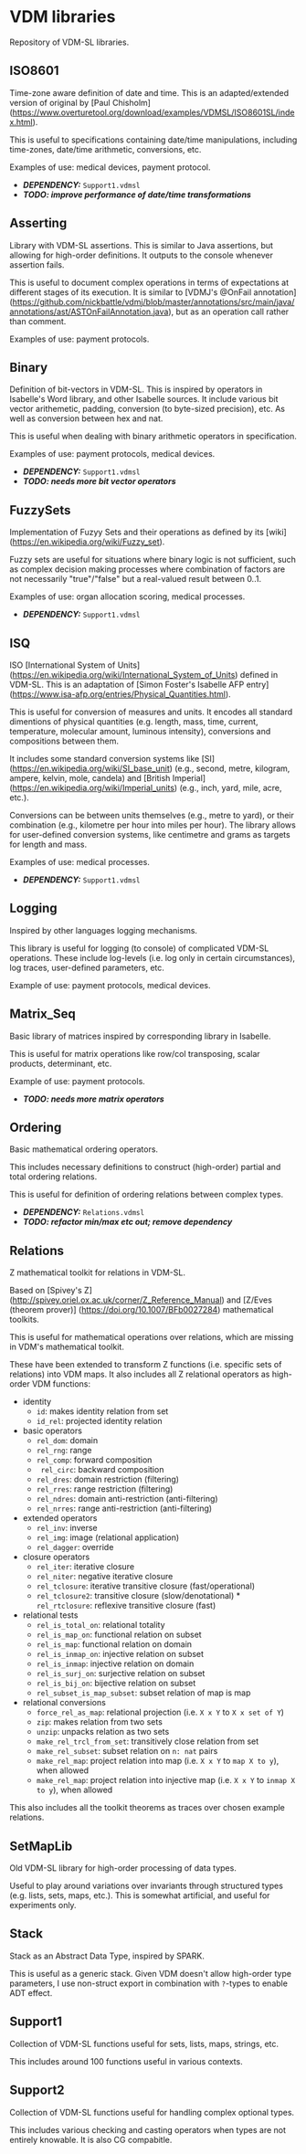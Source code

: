 # VDM libraries
Repository of VDM-SL libraries.

## ISO8601
Time-zone aware definition of date and time. This is an adapted/extended version of original by [Paul Chisholm] (https://www.overturetool.org/download/examples/VDMSL/ISO8601SL/index.html).  

This is useful to specifications containing date/time manipulations, including time-zones, date/time arithmetic, conversions, etc.

Examples of use: medical devices, payment protocol. 

* _**DEPENDENCY:**_ `Support1.vdmsl`
* _**TODO: improve performance of date/time transformations**_

## Asserting
Library with VDM-SL assertions. This is similar to Java assertions, but allowing for high-order definitions. It outputs to the console whenever assertion fails.  

This is useful to document complex operations in terms of expectations at different stages of its execution. It is similar  to [VDMJ's @OnFail annotation] (https://github.com/nickbattle/vdmj/blob/master/annotations/src/main/java/annotations/ast/ASTOnFailAnnotation.java), but as an operation call rather than comment. 

Examples of use: payment protocols. 

## Binary
Definition of bit-vectors in VDM-SL. This is inspired by operators in Isabelle's Word library, and other Isabelle sources. It include various bit vector arithemetic, padding, conversion (to byte-sized precision), etc. As well as conversion between hex and nat. 
  
This is useful when dealing with binary arithmetic operators in specification. 

Examples of use: payment protocols, medical devices. 
  
* _**DEPENDENCY:**_ `Support1.vdmsl`
* _**TODO: needs more bit vector operators**_
 
## FuzzySets
Implementation of Fuzyy Sets and their operations as defined by its [wiki] (https://en.wikipedia.org/wiki/Fuzzy_set). 

Fuzzy sets are useful for situations where binary logic is not sufficient, such as complex decision making processes where combination of factors are not necessarily "true"/"false" but a real-valued result between 0..1.

Examples of use: organ allocation scoring, medical processes. 

* _**DEPENDENCY:**_ `Support1.vdmsl`

## ISQ
ISO [International System of Units] (https://en.wikipedia.org/wiki/International_System_of_Units) defined in VDM-SL. This is an adaptation of [Simon Foster's Isabelle AFP entry] (https://www.isa-afp.org/entries/Physical_Quantities.html). 

This is useful for conversion of measures and units. It encodes all standard dimentions of physical quantities (e.g. length, mass, time, current, temperature, molecular amount, luminous intensity), conversions and compositions between them. 

It includes some standard conversion systems like [SI] (https://en.wikipedia.org/wiki/SI_base_unit) (e.g., second, metre, kilogram, ampere, kelvin, mole, candela) and [British Imperial] (https://en.wikipedia.org/wiki/Imperial_units) (e.g., inch, yard, mile, acre, etc.). 

Conversions can be between units themselves (e.g., metre to yard), or their combination (e.g., kilometre per hour into miles per hour). The library allows for user-defined conversion systems, like centimetre and grams as targets for length and mass.  

Examples of use: medical processes. 

* _**DEPENDENCY:**_ `Support1.vdmsl`

## Logging
Inspired by other languages logging mechanisms. 

This library is useful for logging (to console) of complicated VDM-SL operations. These include log-levels (i.e. log only in certain circumstances), log traces, user-defined parameters, etc.

Example of use: payment protocols, medical devices.

## Matrix_Seq 
Basic library of matrices inspired by corresponding library in Isabelle. 

This is useful for matrix operations like row/col transposing, scalar products, determinant, etc. 

Example of use: payment protocols.

* _**TODO: needs more matrix operators**_

## Ordering
Basic mathematical ordering operators. 

This includes necessary definitions to construct (high-order) partial and total ordering relations. 

This is useful for definition of ordering relations between complex types.
 
* _**DEPENDENCY:**_ `Relations.vdmsl`
* _**TODO: refactor min/max etc out; remove dependency**_

## Relations
Z mathematical toolkit for relations in VDM-SL.

Based on [Spivey's Z] (http://spivey.oriel.ox.ac.uk/corner/Z_Reference_Manual) and [Z/Eves (theorem prover)] (https://doi.org/10.1007/BFb0027284) mathematical toolkits. 

This is useful for mathematical operations over relations, which are missing in VDM's mathematical toolkit. 

These have been extended to transform Z functions (i.e. specific sets of relations) into VDM maps. It also includes all Z relational operators as high-order VDM functions:

 * identity
  	* `id`: makes identity relation from set
  	* `id_rel`: projected identity relation
 * basic operators
  	* `rel_dom`: domain
  	* `rel_rng`: range
  	* `rel_comp`: forward composition
  	* `	rel_circ`: backward composition
  	* `rel_dres`: domain restriction (filtering)
  	* `rel_rres`: range restriction  (filtering)
  	* `rel_ndres`: domain anti-restriction (anti-filtering)
  	* `rel_nrres`: range anti-restriction (anti-filtering)
 * extended operators
  	* `rel_inv`: inverse
  	* `rel_img`: image (relational application)
  	* `rel_dagger`: override
 * closure operators
  	* `rel_iter`: iterative closure
  	* `rel_niter`: negative iterative closure
  	* `rel_tclosure`: iterative transitive closure (fast/operational)
  	* `rel_tclosure2`: transitive closure (slow/denotational)  	* `rel_rtclosure`: reflexive transitive closure (fast)
 * relational tests
 	* `rel_is_total_on`: relational totality
 	* `rel_is_map_on`: functional relation on subset
 	* `rel_is_map`: functional relation on domain
 	* `rel_is_inmap_on`: injective relation on subset
 	* `rel_is_inmap`: injective relation on domain
 	* `rel_is_surj_on`: surjective relation on subset
 	* `rel_is_bij_on`: bijective relation on subset
 	* `rel_subset_is_map_subset`: subset relation of map is map
 * relational conversions
 	* `force_rel_as_map`: relational projection (i.e. `X x Y` to `X x set of Y`)
 	* `zip`: makes relation from two sets
 	* `unzip`: unpacks relation as two sets
 	* `make_rel_trcl_from_set`: transitively close relation from set
 	* `make_rel_subset`: subset relation on `n: nat` pairs
	* `make_rel_map`: project relation into map (i.e. `X x Y` to `map X to y`), when allowed 	
	* `make_rel_map`: project relation into injective map (i.e. `X x Y` to `inmap X to y`), when allowed 

This also includes all the toolkit theorems as traces over chosen example relations. 

## SetMapLib
Old VDM-SL library for high-order processing of data types.

Useful to play around variations over invariants through structured types (e.g. lists, sets, maps, etc.). This is somewhat artificial, and useful for experiments only. 

## Stack
Stack as an Abstract Data Type, inspired by SPARK. 

This is useful as a generic stack. Given VDM doesn't allow high-order type parameters, I use non-struct export in  combination with `?`-types to enable ADT effect. 

## Support1 
Collection of VDM-SL functions useful for sets, lists, maps, strings, etc.

This includes around 100 functions useful in various contexts. 

## Support2 
Collection of VDM-SL functions useful for handling complex optional types. 

This includes various checking and casting operators when types are not entirely knowable. It is also CG compabitle. 